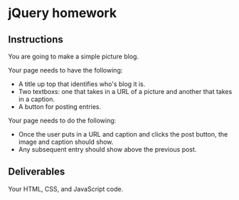 # jQuery homework

## Instructions

You are going to make a simple picture blog.

Your page needs to have the following:

* A title up top that identifies who's blog it is.
* Two textboxs: one that takes in a URL of a picture and another that takes in a caption. 
* A button for posting entries.

Your page needs to do the following:

* Once the user puts in a URL and caption and clicks the post button, the image and caption should show.
* Any subsequent entry should show above the previous post.

## Deliverables

Your HTML, CSS, and JavaScript code.
